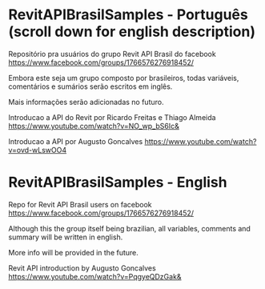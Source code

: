 # RevitAPIBrasilSamples - Português (scroll down for english description)

Repositório pra usuários do grupo Revit API Brasil do facebook
https://www.facebook.com/groups/1766576276918452/

Embora este seja um grupo composto por brasileiros, todas variáveis, comentários e sumários serão escritos em inglês.

Mais informações serão adicionadas no futuro.

Introducao a API do Revit por Ricardo Freitas e Thiago Almeida
https://www.youtube.com/watch?v=NO_wp_bS6Ic&

Introducao a API por Augusto Goncalves
https://www.youtube.com/watch?v=ovd-wLswOO4


# RevitAPIBrasilSamples - English

Repo for Revit API Brasil users on facebook
https://www.facebook.com/groups/1766576276918452/

Although this the group itself being brazilian, all variables, comments and summary will be written in english.

More info will be provided in the future.

Revit API introduction by Augusto Goncalves
https://www.youtube.com/watch?v=PqgyeQDzGak&


